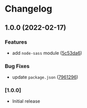 # Changelog

## 1.0.0 (2022-02-17)


### Features

* add `node-sass` module ([5c53da6](https://github.com/Nazeeh21/Chakra-UI-Carousel/commit/5c53da60e2dc0f8a602abba555c9de95c1989227))


### Bug Fixes

* update `package.json` ([7961296](https://github.com/Nazeeh21/Chakra-UI-Carousel/commit/7961296da4f842e438211099ebefcaf113eae504))

### [1.0.0]

- Initial release
